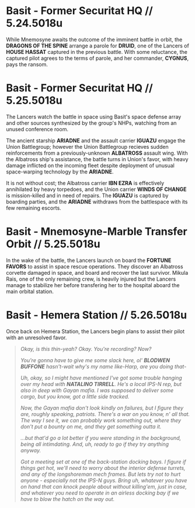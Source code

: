 # Basit - Former Securitat HQ // 5.24.5018u

While Mnemosyne awaits the outcome of the imminent battle in orbit, the **DRAGONS OF THE SPINE** arrange a parole for **DRUID**, one of the Lancers of **HOUSE HASSAT** captured in the previous battle. With some reluctance, the captured pilot agrees to the terms of parole, and her commander, **CYGNUS**, pays the ransom. 

# Basit - Former Securitat HQ // 5.25.5018u

The Lancers watch the battle in space using Basit's space defense array and other sources synthesized by the group's NHPs, watching from an unused conference room. 

The ancient starship **ARIADNE** and the assault carrier **IGUAZU** engage the Union Battlegroup; however the Union Battlegroup recieves sudden reinforcements from a previously-unknown **ALBATROSS** assault wing. With the Albatross ship's assistance, the battle turns in Union's favor, with heavy damage inflicted on the incoming fleet despite deployment of unusual space-warping technology by the **ARIADNE**. 

It is not without cost; the Albatross carrier **IBN EZRA** is effectively annihilated by heavy torpedoes, and the Union carrier **WINDS OF CHANGE** is mission-killed and in need of repairs. The **IGUAZU** is captured by boarding parties, and the **ARIADNE** withdraws from the battlespace with its few remaining escorts. 

# Basit - Mnemosyne-Marble Transfer Orbit // 5.25.5018u

In the wake of the battle, the Lancers launch on board the **FORTUNE FAVORS** to assist in space rescue operations. They discover an Albatross corvette damaged in space, and board and recover the last survivor. Mikula Rais, one of the only remaining crew, is heavily injured but the Lancers manage to stabilize her before transfering her to the hospital aboard the main orbital station. 

# Basit - Hemera Station // 5.26.5018u

Once back on Hemera Station, the Lancers begin plans to assist their pilot with an unresolved favor.

> *Okay, is this thin-yeah? Okay. You're recording? Now?*
> 
> *You're gonna have to give me some slack here, ol' **BLODWEN BUFFONE** hasn't-wait why's my name like-Harp, are you doing that-*
> 
> *Uh, okay, so I might have mentioned I've got some trouble hanging over my head with **NATALINO TIRRELL**. He's a local IPS-N rep, but also in deep with Gayan mafia. I was supposed to deliver some cargo, but you know, got a little side tracked.*
> 
> *Now, the Gayan mafia don't look kindly on failures, but I figure they are, roughly speaking, patriots. There's a war on you know, n' all that. The way I see it, we can probably work something out, where they don't put a bounty on me, and they get something outta it.*
> 
> *...but that'd go a lot better if you were standing in the background, being all intimdating. And, uh, ready to go if they try anything anyway.*
>
> *Got a meeting set at one of the back-station docking bays. I figure if things get hot, we'll need to worry about the interior defense turrets, and any of the longshoreman mech frames. But lets try not to hurt anyone - especially not the IPS-N guys. Bring uh, whatever you have on hand that can knock people about without killing'em, just in case, and whatever you need to operate in an airless docking bay if we have to blow the hatch on the way out.*